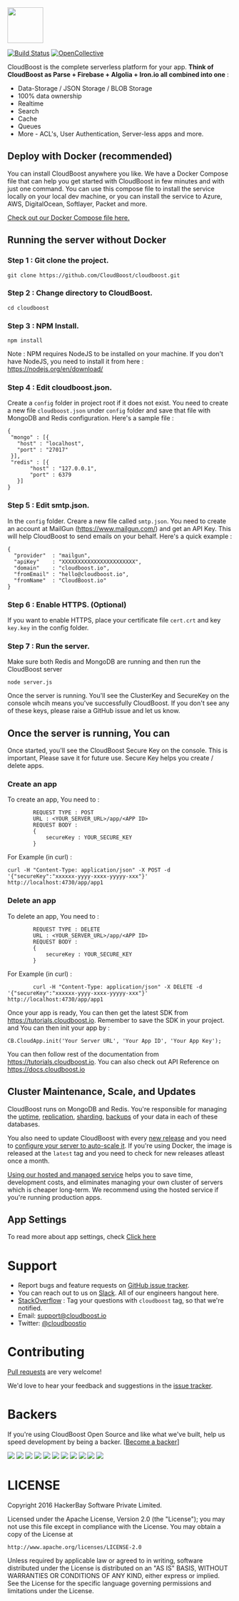 <img src="https://www.dropbox.com/s/7ghf1kl7crp5bvy/CbLogoIcon.png?raw=1" height="80" />

[![Build Status](https://travis-ci.org/CloudBoost/cloudboost.svg?branch=master)](https://travis-ci.org/CloudBoost/cloudboost)
[![OpenCollective](https://opencollective.com/cloudboost/backers/badge.svg)](#backers) 

CloudBoost is the complete serverless platform for your app. **Think of CloudBoost as Parse + Firebase + Algolia + Iron.io all combined into one** :
 - Data-Storage / JSON Storage / BLOB Storage
 - 100% data ownership
 - Realtime
 - Search
 - Cache
 - Queues
 - More - ACL's, User Authentication, Server-less apps and more.



## Deploy with Docker (recommended)

You can install CloudBoost anywhere you like. We have a Docker Compose file that can help you get started with CloudBoost in few minutes and with just one command. You can use this compose file to install the service locally on your local dev machine, or you can install the service to Azure, AWS, DigitalOcean, Softlayer, Packet and more.

[Check out our Docker Compose file here.](https://github.com/CloudBoost/docker)

## Running the server without Docker

### Step 1 : Git clone the project.

`git clone https://github.com/CloudBoost/cloudboost.git`

### Step 2 : Change directory to CloudBoost.

`cd cloudboost`

### Step 3 : NPM Install.

`npm install`

Note : NPM requires NodeJS to be installed on your machine. If you don't have NodeJS, you need to install it from here : https://nodejs.org/en/download/

### Step 4 : Edit cloudboost.json.

Create a `config` folder in project root if it does not exist.  You need to create a new file `cloudboost.json` under `config` folder and save that file with MongoDB and Redis configuration. Here's a sample file :

```
{
 "mongo" : [{
   "host" : "localhost",
   "port" : "27017"
 }],
 "redis" : [{
       "host" : "127.0.0.1",
       "port" : 6379       
   }]
}
```

### Step 5 : Edit smtp.json.

In the `config` folder. Creare a new file called `smtp.json`. You need to create an account at MailGun (https://www.mailgun.com/) and get an API Key. This will help CloudBoost to send emails on your behalf. Here's a quick example :

```
{
  "provider"  : "mailgun",		
  "apiKey"    : "XXXXXXXXXXXXXXXXXXXXXXX",
  "domain"    : "cloudboost.io",
  "fromEmail" : "hello@cloudboost.io",
  "fromName"  : "CloudBoost.io"  
}
```

### Step 6 : Enable HTTPS. (Optional)

If you want to enable HTTPS, place your certificate file `cert.crt` and key `key.key` in the config folder.

### Step 7 : Run the server.

Make sure both Redis and MongoDB are running and then run the CloudBoost server  

`node server.js`

Once the server is running. You'll see the ClusterKey and SecureKey on the console whcih means you've successfully CloudBoost. If you don't see any of these keys, please raise a GitHub issue and let us know.


## Once the server is running, You can

Once started, you'll see the CloudBoost Secure Key on the console. This is important, Please save it for future use.
Secure Key helps you create / delete apps.

### Create an app

To create an app, You need to  :

```
        REQUEST TYPE : POST
        URL : <YOUR_SERVER_URL>/app/<APP ID>
        REQUEST BODY :
        {
            secureKey : YOUR_SECURE_KEY
        }
```

For Example (in curl)  :

```
curl -H "Content-Type: application/json" -X POST -d '{"secureKey":"xxxxxx-yyyy-xxxx-yyyyy-xxx"}' http://localhost:4730/app/app1

```

### Delete an app

To delete an app, You need to  :

```
        REQUEST TYPE : DELETE
        URL : <YOUR_SERVER_URL>/app/<APP ID>
        REQUEST BODY :
        {
            secureKey : YOUR_SECURE_KEY
        }
```

For Example (in curl) :

```
        curl -H "Content-Type: application/json" -X DELETE -d '{"secureKey":"xxxxxx-yyyy-xxxx-yyyyy-xxx"}' http://localhost:4730/app/app1

```

Once your app is ready, You can then get the latest SDK from  https://tutorials.cloudboost.io. Remember to save the SDK in your project. and You can then init your app by :

`CB.CloudApp.init('Your Server URL', 'Your App ID', 'Your App Key');`

You can then follow rest of the documentation from https://tutorials.cloudboost.io. You can also check out API Reference on https://docs.cloudboost.io

## Cluster Maintenance, Scale, and Updates

CloudBoost runs on MongoDB and Redis. You're responsible for managing the [uptime](https://en.wikipedia.org/wiki/Uptime), [replication](https://en.wikipedia.org/wiki/Replication_(computing)), [sharding](https://en.wikipedia.org/wiki/Shard_(database_architecture)), [backups](https://en.wikipedia.org/wiki/Backup) of your data in each of these databases. 

You also need to update CloudBoost with every [new release](https://github.com/cloudboost/cloudboost/releases) and you need to [configure your server to auto-scale it](https://www.brianchristner.io/how-to-scale-a-docker-container-with-docker-compose/). If you're using Docker, the image is released at the `latest` tag and you need to check for new releases atleast once a month. 

[Using our hosted and managed service](https://www.cloudboost.io) helps you to save time, development costs, and eliminates managing your own cluster of servers which is cheaper long-term. We recommend using the hosted service if you're running production apps. 

## App Settings
To read more about app settings, check [Click here](https://github.com/CloudBoost/cloudboost/tree/master/docs/app-settings)

# Support

- Report bugs and feature requests on [GitHub issue tracker](https://github.com/CloudBoost/cloudboost/issues). 
- You can reach out to us on [Slack](https://slack.cloudboost.io). All of our engineers hangout here. 
- [StackOverflow](stackoverflow.com/questions/tagged/cloudboost) : Tag your questions with `cloudboost` tag, so that we're notified.
- Email: [support@cloudboost.io](support@cloudboost.io)
- Twitter: [@cloudboostio](https://twitter.com/cloudboostio)

# Contributing

[Pull requests](https://help.github.com/articles/about-pull-requests/) are very welcome!

We'd love to hear your feedback and suggestions in the [issue tracker](https://github.com/CloudBoost/cloudboost/issues).

# Backers

If you're using CloudBoost Open Source and like what we've built, help us speed development by being a backer. [[Become a backer](https://opencollective.com/cloudboost#backer)]

<a href="https://opencollective.com/cloudboost/backer/0/website" target="_blank"><img src="https://opencollective.com/cloudboost/backer/0/avatar.svg"></a>
<a href="https://opencollective.com/cloudboost/backer/1/website" target="_blank"><img src="https://opencollective.com/cloudboost/backer/1/avatar.svg"></a>
<a href="https://opencollective.com/cloudboost/backer/2/website" target="_blank"><img src="https://opencollective.com/cloudboost/backer/2/avatar.svg"></a>
<a href="https://opencollective.com/cloudboost/backer/3/website" target="_blank"><img src="https://opencollective.com/cloudboost/backer/3/avatar.svg"></a>
<a href="https://opencollective.com/cloudboost/backer/4/website" target="_blank"><img src="https://opencollective.com/cloudboost/backer/4/avatar.svg"></a>
<a href="https://opencollective.com/cloudboost/backer/5/website" target="_blank"><img src="https://opencollective.com/cloudboost/backer/5/avatar.svg"></a>
<a href="https://opencollective.com/cloudboost/backer/6/website" target="_blank"><img src="https://opencollective.com/cloudboost/backer/6/avatar.svg"></a>
<a href="https://opencollective.com/cloudboost/backer/7/website" target="_blank"><img src="https://opencollective.com/cloudboost/backer/7/avatar.svg"></a>
<a href="https://opencollective.com/cloudboost/backer/8/website" target="_blank"><img src="https://opencollective.com/cloudboost/backer/8/avatar.svg"></a>
<a href="https://opencollective.com/cloudboost/backer/9/website" target="_blank"><img src="https://opencollective.com/cloudboost/backer/9/avatar.svg"></a>
<a href="https://opencollective.com/cloudboost/backer/10/website" target="_blank"><img src="https://opencollective.com/cloudboost/backer/10/avatar.svg"></a>


# LICENSE

Copyright 2016 HackerBay Software Private Limited. 

Licensed under the Apache License, Version 2.0 (the "License");
you may not use this file except in compliance with the License.
You may obtain a copy of the License at

    http://www.apache.org/licenses/LICENSE-2.0

Unless required by applicable law or agreed to in writing, software
distributed under the License is distributed on an "AS IS" BASIS,
WITHOUT WARRANTIES OR CONDITIONS OF ANY KIND, either express or implied.
See the License for the specific language governing permissions and
limitations under the License.
